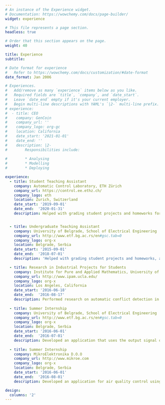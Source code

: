 ```yaml
---
# An instance of the Experience widget.
# Documentation: https://wowchemy.com/docs/page-builder/
widget: experience

# This file represents a page section.
headless: true

# Order that this section appears on the page.
weight: 40

title: Experience
subtitle:

# Date format for experience
#   Refer to https://wowchemy.com/docs/customization/#date-format
date_format: Jan 2006

# Experiences.
#   Add/remove as many `experience` items below as you like.
#   Required fields are `title`, `company`, and `date_start`.
#   Leave `date_end` empty if it's your current employer.
#   Begin multi-line descriptions with YAML's `|2-` multi-line prefix.
# experience:
#  - title: CEO
#    company: GenCoin
#    company_url: ''
#    company_logo: org-gc
#    location: California
#    date_start: '2021-01-01'
#    date_end: ''
#    description: |2-
#        Responsibilities include:
        
#        * Analysing
#        * Modelling
#        * Deploying

experience:
  - title: Student Teaching Assistant
    company: Automatic Control Laboratory, ETH Zürich
    company_url: https://control.ee.ethz.ch/
    company_logo: eth
    location: Zurich, Switzerland
    date_start: '2019-09-01'
    date_end:  '2020-01-31'
    description: Helped with grading student projects and homeworks for Linear System Theory Course.


  - title: Undergraduate Teaching Assistant
    company: University of Belgrade, School of Electrical Engineering
    company_url: http://www.etf.bg.ac.rs/en#gsc.tab=0
    company_logo: org-x
    location: Belgrade, Serbia
    date_start: '2015-09-01'
    date_end:  '2018-07-01'
    description: 'Helped with grading student projects and homeworks, as well as with conducting of the Laboratory exercises for the following courses: System Control 1, System Control 2, Nonlinear System Control 1, Systems and Signals, Fundamentals of Electrical Engineering - Laboratory Exercises.'

  - title: Research in Industrial Projects for Students
    company: Institute for Pure and Applied Mathematics, University of California Los Angeles
    company_url: http://www.ipam.ucla.edu/
    company_logo: org-x
    location: Los Angeles, California
    date_start: '2016-06-18'
    date_end:  '2016-08-17'
    description: Performed research on automatic conflict detection in audio recordings produced by police body-worn cameras.The novel method was developed by combining adaptive noise removal, machine learning based speechsegmentation and the measures of conflict based on the repetition and the intensity of phrases in speech.
   
  - title: Summer Internship
    company: University of Belgrade, School of Electrical Engineering
    company_url: http://www.etf.bg.ac.rs/en#gsc.tab=0
    company_logo: org-x
    location: Belgrade, Serbia
    date_start: '2016-06-01'
    date_end:  '2016-07-01'
    description: Developed an application that uses the output signal of the motor encoder to determine the rotation speed ofthe motor and to display its spectrum in real time; CompactRIO device was used for the signal acquisition andprocessing; the FPGA chip of the device was programmed using LabVIEW.
    
  - title: Summer Internship
    company: MikroElektronika D.O.O
    company_url: http://www.mikroe.com
    company_logo: org-x
    location: Belgrade, Serbia
    date_start: '2016-06-01'
    date_end:  '2016-08-01'
    description: Developed an application for air quality control using “3G Click” and “AirQuality Click”.

design:
  columns: '2'
--- 
```

